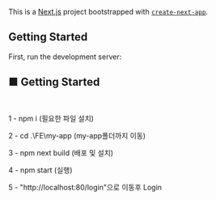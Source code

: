 This is a [Next.js](https://nextjs.org/) project bootstrapped with [`create-next-app`](https://github.com/vercel/next.js/tree/canary/packages/create-next-app).

## Getting Started

First, run the development server:

<h2>■ Getting Started</h2><br>

1 - npm i (필요한 파일 설치)<br>

2 - cd .\FE\my-app (my-app폴더까지 이동)<br>

3 - npm next build (배포 및 설치)<br>

4 - npm start (실행)<br>

5 - "http://localhost:80/login"으로 이동후 Login
